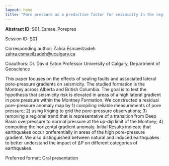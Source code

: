 ```yaml
---
layout: home
title: "Pore pressure as a predictive factor for seismicity in the regions of Alberta and British Columbia"
---
```



**Abstract ID**: S01_Esmae_Porepres

Session ID: [S01](.)

Corresponding author: Zahra Esmaeilzadeh <a href="mailto:zahra.esmaeilzadeh@ucalgary.ca">zahra.esmaeilzadeh@ucalgary.ca</a>

Coauthors: Dr. David Eaton
 Professor
 University of Calgary, Department of Geoscience 

This paper focuses on the effects of sealing faults and associated lateral pore-pressure gradients on seismicity. The studied formation is the Montney across Alberta and British Columbia. The goal is to test the hypothesis that seismicity risk is elevated in areas of a high lateral gradient in pore pressure within the Montney Formation. We constructed a residual pore-pressure anomaly map by 1) compiling reliable measurements of pore pressure; 2) using kriging to grid the pore-pressure observations; 3) removing a regional trend that is representative of a transition from Deep Basin overpressure to normal pressure at the up-dip limit of the Montney; 4) computing the horizontal gradient anomaly. Initial Results indicate that earthquakes occur preferentially in areas of the high pore-pressure gradient. We also distinguished between natural and induced earthquakes to better understand the impact of ΔP on different categories of earthquakes.

Preferred format: Oral presentation
